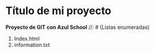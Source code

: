 # Título de mi proyecto
**Proyecto de GIT  con  Azul School**
//: # (Listas enumeradas)
1. Index.html
2. information.txt